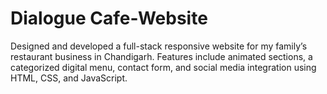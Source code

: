 # Dialogue Cafe-Website
Designed and developed a full-stack responsive website for my family’s restaurant business in Chandigarh. Features include animated sections, a categorized digital menu, contact form, and social media integration using HTML, CSS, and JavaScript.
